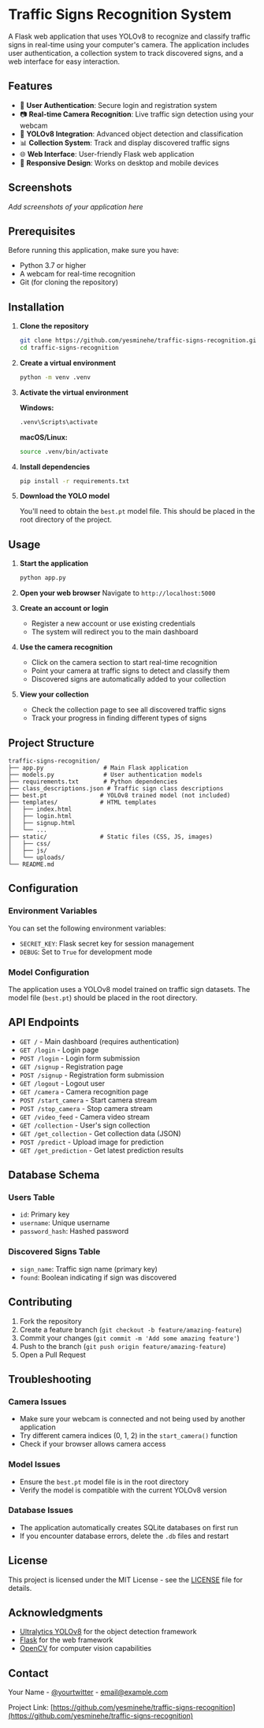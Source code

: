 # Traffic Signs Recognition System

A Flask web application that uses YOLOv8 to recognize and classify traffic signs in real-time using your computer's camera. The application includes user authentication, a collection system to track discovered signs, and a web interface for easy interaction.

## Features

- 🔐 **User Authentication**: Secure login and registration system
- 📷 **Real-time Camera Recognition**: Live traffic sign detection using your webcam
- 🎯 **YOLOv8 Integration**: Advanced object detection and classification
- 📊 **Collection System**: Track and display discovered traffic signs
- 🌐 **Web Interface**: User-friendly Flask web application
- 📱 **Responsive Design**: Works on desktop and mobile devices

## Screenshots

_Add screenshots of your application here_

## Prerequisites

Before running this application, make sure you have:

- Python 3.7 or higher
- A webcam for real-time recognition
- Git (for cloning the repository)

## Installation

1. **Clone the repository**

   ```bash
   git clone https://github.com/yesminehe/traffic-signs-recognition.git
   cd traffic-signs-recognition
   ```

2. **Create a virtual environment**

   ```bash
   python -m venv .venv
   ```

3. **Activate the virtual environment**

   **Windows:**

   ```bash
   .venv\Scripts\activate
   ```

   **macOS/Linux:**

   ```bash
   source .venv/bin/activate
   ```

4. **Install dependencies**

   ```bash
   pip install -r requirements.txt
   ```

5. **Download the YOLO model**

   You'll need to obtain the `best.pt` model file. This should be placed in the root directory of the project.

## Usage

1. **Start the application**

   ```bash
   python app.py
   ```

2. **Open your web browser**
   Navigate to `http://localhost:5000`

3. **Create an account or login**

   - Register a new account or use existing credentials
   - The system will redirect you to the main dashboard

4. **Use the camera recognition**

   - Click on the camera section to start real-time recognition
   - Point your camera at traffic signs to detect and classify them
   - Discovered signs are automatically added to your collection

5. **View your collection**
   - Check the collection page to see all discovered traffic signs
   - Track your progress in finding different types of signs

## Project Structure

```
traffic-signs-recognition/
├── app.py                 # Main Flask application
├── models.py              # User authentication models
├── requirements.txt       # Python dependencies
├── class_descriptions.json # Traffic sign class descriptions
├── best.pt               # YOLOv8 trained model (not included)
├── templates/            # HTML templates
│   ├── index.html
│   ├── login.html
│   ├── signup.html
│   └── ...
├── static/               # Static files (CSS, JS, images)
│   ├── css/
│   ├── js/
│   └── uploads/
└── README.md
```

## Configuration

### Environment Variables

You can set the following environment variables:

- `SECRET_KEY`: Flask secret key for session management
- `DEBUG`: Set to `True` for development mode

### Model Configuration

The application uses a YOLOv8 model trained on traffic sign datasets. The model file (`best.pt`) should be placed in the root directory.

## API Endpoints

- `GET /` - Main dashboard (requires authentication)
- `GET /login` - Login page
- `POST /login` - Login form submission
- `GET /signup` - Registration page
- `POST /signup` - Registration form submission
- `GET /logout` - Logout user
- `GET /camera` - Camera recognition page
- `POST /start_camera` - Start camera stream
- `POST /stop_camera` - Stop camera stream
- `GET /video_feed` - Camera video stream
- `GET /collection` - User's sign collection
- `GET /get_collection` - Get collection data (JSON)
- `POST /predict` - Upload image for prediction
- `GET /get_prediction` - Get latest prediction results

## Database Schema

### Users Table

- `id`: Primary key
- `username`: Unique username
- `password_hash`: Hashed password

### Discovered Signs Table

- `sign_name`: Traffic sign name (primary key)
- `found`: Boolean indicating if sign was discovered

## Contributing

1. Fork the repository
2. Create a feature branch (`git checkout -b feature/amazing-feature`)
3. Commit your changes (`git commit -m 'Add some amazing feature'`)
4. Push to the branch (`git push origin feature/amazing-feature`)
5. Open a Pull Request

## Troubleshooting

### Camera Issues

- Make sure your webcam is connected and not being used by another application
- Try different camera indices (0, 1, 2) in the `start_camera()` function
- Check if your browser allows camera access

### Model Issues

- Ensure the `best.pt` model file is in the root directory
- Verify the model is compatible with the current YOLOv8 version

### Database Issues

- The application automatically creates SQLite databases on first run
- If you encounter database errors, delete the `.db` files and restart

## License

This project is licensed under the MIT License - see the [LICENSE](LICENSE) file for details.

## Acknowledgments

- [Ultralytics YOLOv8](https://github.com/ultralytics/ultralytics) for the object detection framework
- [Flask](https://flask.palletsprojects.com/) for the web framework
- [OpenCV](https://opencv.org/) for computer vision capabilities

## Contact

Your Name - [@yourtwitter](https://twitter.com/yourtwitter) - email@example.com

Project Link: [https://github.com/yesminehe/traffic-signs-recognition](https://github.com/yesminehe/traffic-signs-recognition)
